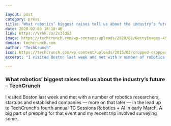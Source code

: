 ```yaml
---

layout: post
category: press
title: "What robotics’ biggest raises tell us about the industry’s future"
date: 2020-02-03 16:18:46
link: https://vrhk.co/2v3ldSJ
image: https://techcrunch.com/wp-content/uploads/2020/01/GettyImages-459796142.jpg?w=601
domain: techcrunch.com
author: "TechCrunch"
icon: https://techcrunch.com/wp-content/uploads/2015/02/cropped-cropped-favicon-gradient.png?w=180
excerpt: "I visited Boston last week and met with a number of robotics researchers, startups and established companies — more on that later — in the lead up to TechCrunch’s fourth annual TC Sessions Robotics + AI in early March. A big part of prepping for that event and my recent trip involved surveying some…"

---
```


### What robotics’ biggest raises tell us about the industry’s future – TechCrunch

I visited Boston last week and met with a number of robotics researchers, startups and established companies — more on that later — in the lead up to TechCrunch’s fourth annual TC Sessions Robotics + AI in early March. A big part of prepping for that event and my recent trip involved surveying some…